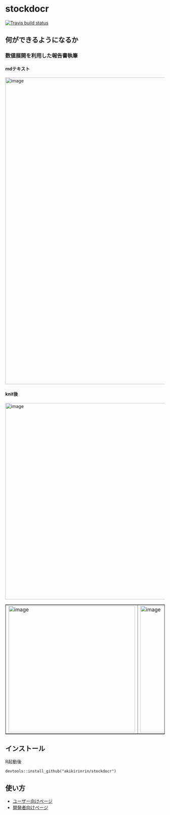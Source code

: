  # stockdocr
[![Travis build status](https://travis-ci.com/akikirinrin/stockdocr.svg?branch=master)](https://travis-ci.com/akikirinrin/stockdocr)

## 何ができるようになるか

### 数値展開を利用した報告書執筆
#### mdテキスト
<img width="970" alt="image" src="https://user-images.githubusercontent.com/14845847/69840348-93154980-129e-11ea-835b-42ae3327c8b8.png">

#### knit後
<img width="621" alt="image" src="https://user-images.githubusercontent.com/14845847/69840392-ba6c1680-129e-11ea-94c7-8cce4be2a50d.png">



<table border="1" cellspacing="0" cellpadding="1">
 <tr>
  <td>
    <img width="400" alt="image" src="https://user-images.githubusercontent.com/14845847/69839832-8d1e6900-129c-11ea-90e3-a8cac3a9d871.png">
  </td>
  <td><img width="400" alt="image" src="https://user-images.githubusercontent.com/14845847/69840039-72002900-129d-11ea-932c-cc5133de08a0.png">
</td>
  </tr>
</table>

## インストール
R起動後
```
devtools::install_github("akikirinrin/stockdocr")
```
## 使い方


- [ユーザー向けページ](https://github.com/akikirinrin/stockdocr/wiki/%E3%83%A6%E3%83%BC%E3%82%B6%E3%83%BC%E5%90%91%E3%81%91%E3%83%9A%E3%83%BC%E3%82%B8)
- [開発者向けページ](https://github.com/akikirinrin/stockdocr/wiki/%E9%96%8B%E7%99%BA%E8%80%85%E5%90%91%E3%81%91%E3%83%9A%E3%83%BC%E3%82%B8)
